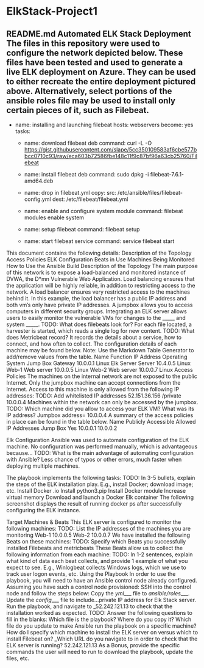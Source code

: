 # ElkStack-Project1
 README.md
Automated ELK Stack Deployment
The files in this repository were used to configure the network depicted below.
These files have been tested and used to generate a live ELK deployment on Azure. They can be used to either recreate the entire deployment pictured above. Alternatively, select portions of the ansible roles file may be used to install only certain pieces of it, such as Filebeat.
---
- name: installing and launching filebeat
  hosts: webservers
  become: yes
  tasks:


  - name: download filebeat deb
    command: curl -L -O https://gist.githubusercontent.com/slape/5cc350109583af6cbe577bbcc0710c93/raw/eca603b72586fbe148c11f9c87bf96a63cb25760/Filebeat


  - name: install filebeat deb
    command: sudo dpkg -i filebeat-7.6.1-amd64.deb


  - name: drop in filebeat.yml
    copy:
      src: /etc/ansible/files/filebeat-config.yml
      dest: /etc/filebeat/filebeat.yml


  - name: enable and configure system module
    command: filebeat modules enable system


  - name: setup filebeat
    command: filebeat setup


  - name: start filebeat service
    command: service filebeat start


This document contains the following details:
Description of the Topology
Access Policies
ELK Configuration
Beats in Use
Machines Being Monitored
How to Use the Ansible Build
Description of the Topology
The main purpose of this network is to expose a load-balanced and monitored instance of DVWA, the D*mn Vulnerable Web Application.
Load balancing ensures that the application will be highly reliable, in addition to restricting access to the network.
A load balancer ensures very restricted access to the machines behind it.  In this example, the load balancer has a public IP address and both vm’s only have private IP addresses.  A jumpbox allows you to access computers in different security groups.
Integrating an ELK server allows users to easily monitor the vulnerable VMs for changes to the _____ and system _____.
TODO: What does filebeats look for?
For each file located, a harvester is started, which reads a single log for new content.
TODO: What does Metricbeat record?
It records the details about a service, how to connect, and how often to collect.
The configuration details of each machine may be found below. Note: Use the Markdown Table Generator to add/remove values from the table.
Name
Function
IP Address
Operating System
Jump Box
Gateway
10.0.0.1
Linux
Elk Server
Server
10.4.0.5
Linux
Web-1
Web server
10.0.0.5
Linux
Web-2
Web server
10.0.0.7
Linux
Access Policies
The machines on the internal network are not exposed to the public Internet.
Only the jumpbox machine can accept connections from the Internet. Access to this machine is only allowed from the following IP addresses:
TODO: Add whitelisted IP addresses
52.151.36.156 /private 10.0.0.4
Machines within the network can only be accessed by the jumpbox.
TODO: Which machine did you allow to access your ELK VM? What was its IP address?
Jumpbox address= 10.0.0.4
A summary of the access policies in place can be found in the table below.
Name
Publicly Accessible
Allowed IP Addresses
Jump Box
Yes
10.0.0.1 10.0.0.2












Elk Configuration
Ansible was used to automate configuration of the ELK machine. No configuration was performed manually, which is advantageous because...
TODO: What is the main advantage of automating configuration with Ansible?
Less chance of typos or other errors, much faster when deploying multiple machines.


The playbook implements the following tasks:
TODO: In 3-5 bullets, explain the steps of the ELK installation play. E.g., install Docker; download image; etc.
Install Docker .io
Install python3.pip
Install Docker module
Increase virtual memory
Download and launch a Docker Elk container
The following screenshot displays the result of running docker ps after successfully configuring the ELK instance.

Target Machines & Beats
This ELK server is configured to monitor the following machines:
TODO: List the IP addresses of the machines you are monitoring
Web-1 10.0.0.5  Web-2 10.0.0.7
We have installed the following Beats on these machines:
TODO: Specify which Beats you successfully installed
Filebeats and metricbeats
These Beats allow us to collect the following information from each machine:
TODO: In 1-2 sentences, explain what kind of data each beat collects, and provide 1 example of what you expect to see. E.g., Winlogbeat collects Windows logs, which we use to track user logon events, etc.
Using the Playbook
In order to use the playbook, you will need to have an Ansible control node already configured. Assuming you have such a control node provisioned:
SSH into the control node and follow the steps below:
Copy the _yml____ file to _ansible/roles____.
Update the _config____ file to include...private IP address for Elk Stack server.
Run the playbook, and navigate to _52.242.121.13 to check that the installation worked as expected.
TODO: Answer the following questions to fill in the blanks:
Which file is the playbook? Where do you copy it?
Which file do you update to make Ansible run the playbook on a specific machine? How do I specify which machine to install the ELK server on versus which to install Filebeat on?
_Which URL do you navigate to in order to check that the ELK server is running?
52.242.121.13
As a Bonus, provide the specific commands the user will need to run to download the playbook, update the files, etc.

